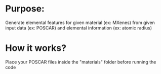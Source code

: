 # Purpose: 

Generate elemental features for given material (ex: MXenes) from given input data (ex: POSCAR) and elemental information (ex: atomic radius)

# How it works?

Place your POSCAR files inside the "materials" folder before running the code
